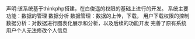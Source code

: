 声明:该系统基于thinkphp搭建，在白俊遥的权限的基础上进行的开发。 系统主要功能：数据的管理 数据分析 数据管理：数据的上传，下载，
用户下载权限的控制 数据分析：对数据进行图表化展示和分析，以及后续的功能开发 完善了原有系统用户个人无法修改个人信息